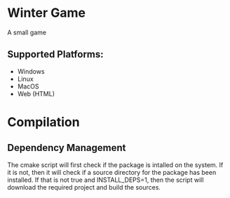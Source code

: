 # Winter Game
A small game

## Supported Platforms:
- Windows
- Linux 
- MacOS
- Web (HTML)

# Compilation

## Dependency Management
 The cmake script will first check if the package is intalled on the system.
 If it is not, then it will check if a source directory for the package has been installed.
 If that is not true and INSTALL_DEPS=1, then the script will download the required project and build the sources.